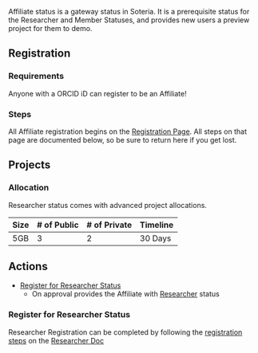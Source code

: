 Affiliate status is a gateway status in Soteria. It is a prerequisite 
status for the Researcher and Member Statuses, and provides new users a 
preview project for them to demo. 

## Registration

### Requirements

Anyone with a ORCID iD can register to be an Affiliate!

### Steps

All Affiliate registration begins on the [Registration Page](). All steps on that page are documented below, so be
sure to return here if you get lost. 

## Projects

### Allocation

Researcher status comes with advanced project allocations.

| Size  | # of Public | # of Private | Timeline |
|-------|-------------|--------------|----------|
| 5GB   | 3           | 2            | 30 Days  |

## Actions

- [Register for Researcher Status](#register-for-researcher-status)
    - On approval provides the Affiliate with [Researcher](researcher.md) status

### Register for Researcher Status

Researcher Registration can be completed by following the [registration steps](researcher.md#registration) on the
[Researcher Doc](researcher.md)



